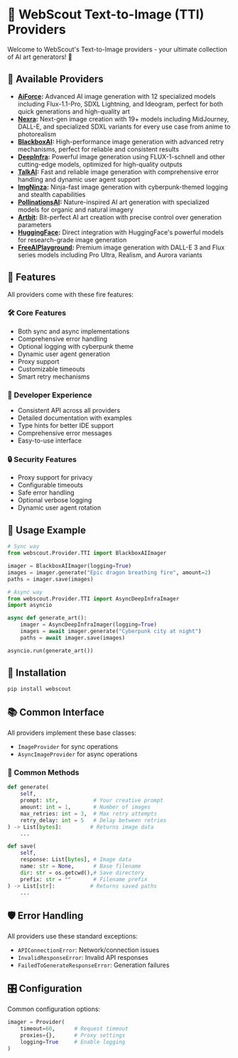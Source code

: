 # 🎨 WebScout Text-to-Image (TTI) Providers

Welcome to WebScout's Text-to-Image providers - your ultimate collection of AI art generators! 🚀

## 🌟 Available Providers

* **[AiForce](AiForce/README.md):** Advanced AI image generation with 12 specialized models including Flux-1.1-Pro, SDXL Lightning, and Ideogram, perfect for both quick generations and high-quality art
* **[Nexra](Nexra/README.md):** Next-gen image creation with 19+ models including MidJourney, DALL-E, and specialized SDXL variants for every use case from anime to photorealism
* **[BlackboxAI](blackbox/README.md):** High-performance image generation with advanced retry mechanisms, perfect for reliable and consistent results
* **[DeepInfra](deepinfra/README.md):** Powerful image generation using FLUX-1-schnell and other cutting-edge models, optimized for high-quality outputs
* **[TalkAI](talkai/README.md):** Fast and reliable image generation with comprehensive error handling and dynamic user agent support
* **[ImgNinza](imgninza/README.md):** Ninja-fast image generation with cyberpunk-themed logging and stealth capabilities
* **[PollinationsAI](PollinationsAI/README.md):** Nature-inspired AI art generation with specialized models for organic and natural imagery
* **[Artbit](artbit/README.md):** Bit-perfect AI art creation with precise control over generation parameters
* **[HuggingFace](huggingface/README.md):** Direct integration with HuggingFace's powerful models for research-grade image generation
* **[FreeAIPlayground](FreeAIPlayground/README.md):** Premium image generation with DALL-E 3 and Flux series models including Pro Ultra, Realism, and Aurora variants

## 🚀 Features

All providers come with these fire features:

### 🛠️ Core Features
- Both sync and async implementations
- Comprehensive error handling
- Optional logging with cyberpunk theme
- Dynamic user agent generation
- Proxy support
- Customizable timeouts
- Smart retry mechanisms

### 💫 Developer Experience
- Consistent API across all providers
- Detailed documentation with examples
- Type hints for better IDE support
- Comprehensive error messages
- Easy-to-use interface

### 🔒 Security Features
- Proxy support for privacy
- Configurable timeouts
- Safe error handling
- Optional verbose logging
- Dynamic user agent rotation

## 🎯 Usage Example

```python
# Sync way
from webscout.Provider.TTI import BlackboxAIImager

imager = BlackboxAIImager(logging=True)
images = imager.generate("Epic dragon breathing fire", amount=2)
paths = imager.save(images)

# Async way
from webscout.Provider.TTI import AsyncDeepInfraImager
import asyncio

async def generate_art():
    imager = AsyncDeepInfraImager(logging=True)
    images = await imager.generate("Cyberpunk city at night")
    paths = await imager.save(images)

asyncio.run(generate_art())
```

## 🔧 Installation

```bash
pip install webscout
```

## 📚 Common Interface

All providers implement these base classes:
- `ImageProvider` for sync operations
- `AsyncImageProvider` for async operations

### 🎨 Common Methods

```python
def generate(
    self,
    prompt: str,           # Your creative prompt
    amount: int = 1,       # Number of images
    max_retries: int = 3,  # Max retry attempts
    retry_delay: int = 5   # Delay between retries
) -> List[bytes]:         # Returns image data
    ...

def save(
    self,
    response: List[bytes], # Image data
    name: str = None,      # Base filename
    dir: str = os.getcwd(),# Save directory
    prefix: str = ""       # Filename prefix
) -> List[str]:           # Returns saved paths
    ...
```

## 🛡️ Error Handling

All providers use these standard exceptions:
- `APIConnectionError`: Network/connection issues
- `InvalidResponseError`: Invalid API responses
- `FailedToGenerateResponseError`: Generation failures

## 🎛️ Configuration

Common configuration options:
```python
imager = Provider(
    timeout=60,      # Request timeout
    proxies={},      # Proxy settings
    logging=True     # Enable logging
)
```

